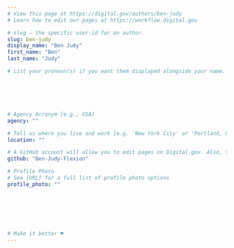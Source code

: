 ```yaml
---
# View this page at https://digital.gov/authors/ben-judy
# Learn how to edit our pages at https://workflow.digital.gov

# slug — the specific user-id for an author.
slug: ben-judy
display_name: "Ben Judy"
first_name: "Ben"
last_name: "Judy"

# List your pronoun(s) if you want them displayed alongside your name. If blank, we'll use just your name. Learn more http://mypronouns.org






# Agency Acronym [e.g., GSA]
agency: ""

# Tell us where you live and work [e.g. 'New York City' or 'Portland, OR']
location: ""

# A GitHub account will allow you to edit pages on Digital.gov. Also, the image used in your GitHub account can be used to populate your digital.gov profile photo. Learn more about getting a Github account at [URL]
github: "Ben-Judy-Flexion"

# Profile Photo
# See [URL] for a full list of profile photo options
profile_photo: ""







# Make it better ♥
---
```

